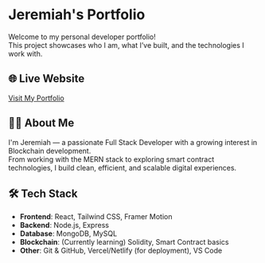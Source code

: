 # Jeremiah's Portfolio

Welcome to my personal developer portfolio!  
This project showcases who I am, what I’ve built, and the technologies I work with.

## 🌐 Live Website

[Visit My Portfolio](https://jeremiah-eight.vercel.app/)

## 👨‍💻 About Me

I'm Jeremiah — a passionate Full Stack Developer with a growing interest in Blockchain development.  
From working with the MERN stack to exploring smart contract technologies, I build clean, efficient, and scalable digital experiences.

## 🛠 Tech Stack

- **Frontend**: React, Tailwind CSS, Framer Motion
- **Backend**: Node.js, Express
- **Database**: MongoDB, MySQL
- **Blockchain**: (Currently learning) Solidity, Smart Contract basics
- **Other**: Git & GitHub, Vercel/Netlify (for deployment), VS Code
